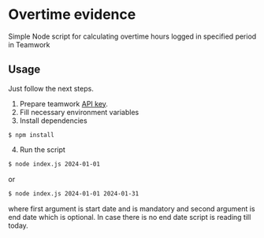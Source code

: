 # Overtime evidence

Simple Node script for calculating overtime hours logged in specified period in Teamwork

## Usage
Just follow the next steps.
1. Prepare teamwork [API key](https://apidocs.teamwork.com/docs/teamwork/df5a63302d729-getting-started-with-the-teamwork-com-api). 
2. Fill necessary environment variables
3. Install dependencies 
``` shell
$ npm install
```
4. Run the script
```bash
$ node index.js 2024-01-01
```
or

```bash
$ node index.js 2024-01-01 2024-01-31
```
where first argument is start date and is mandatory and second argument is end date which is optional. In case there is no end date script is reading till today.